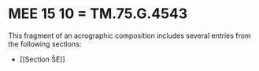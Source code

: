 # MEE 15 10 = TM.75.G.4543

This fragment of an acrographic composition includes several entries from the following sections:
* [[Section ŠE]]



